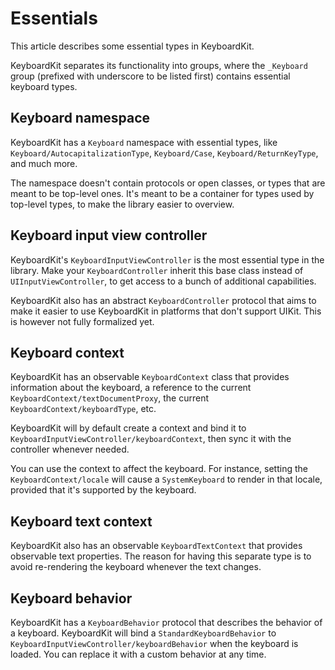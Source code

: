 # Essentials

This article describes some essential types in KeyboardKit.

KeyboardKit separates its functionality into groups, where the `_Keyboard` group (prefixed with underscore to be listed first) contains essential keyboard types.



## Keyboard namespace

KeyboardKit has a ``Keyboard`` namespace with essential types, like ``Keyboard/AutocapitalizationType``, ``Keyboard/Case``, ``Keyboard/ReturnKeyType``, and much more.

The namespace doesn't contain protocols or open classes, or types that are meant to be top-level ones. It's meant to be a container for types used by top-level types, to make the library easier to overview.



## Keyboard input view controller

KeyboardKit's ``KeyboardInputViewController`` is the most essential type in the library. Make your `KeyboardController` inherit this base class instead of `UIInputViewController`, to get access to a bunch of additional capabilities.

KeyboardKit also has an abstract ``KeyboardController`` protocol that aims to make it easier to use KeyboardKit in platforms that don't support UIKit. This is however not fully formalized yet.



## Keyboard context

KeyboardKit has an observable ``KeyboardContext`` class that provides information about the keyboard, a reference to the current ``KeyboardContext/textDocumentProxy``, the current ``KeyboardContext/keyboardType``, etc.

KeyboardKit will by default create a context and bind it to ``KeyboardInputViewController/keyboardContext``, then sync it with the controller whenever needed.

You can use the context to affect the keyboard. For instance, setting the ``KeyboardContext/locale`` will cause a ``SystemKeyboard`` to render in that locale, provided that it's supported by the keyboard.



## Keyboard text context

KeyboardKit also has an observable ``KeyboardTextContext`` that provides observable text properties. The reason for having this separate type is to avoid re-rendering the keyboard whenever the text changes.



## Keyboard behavior

KeyboardKit has a ``KeyboardBehavior`` protocol that describes the behavior of a keyboard. KeyboardKit will bind a ``StandardKeyboardBehavior`` to ``KeyboardInputViewController/keyboardBehavior`` when the keyboard is loaded. You can replace it with a custom behavior at any time.
